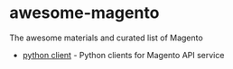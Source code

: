 # awesome-magento
The awesome materials and curated list of  Magento 

- [python client](https://github.com/openlabs/magento) - Python clients for Magento API service

